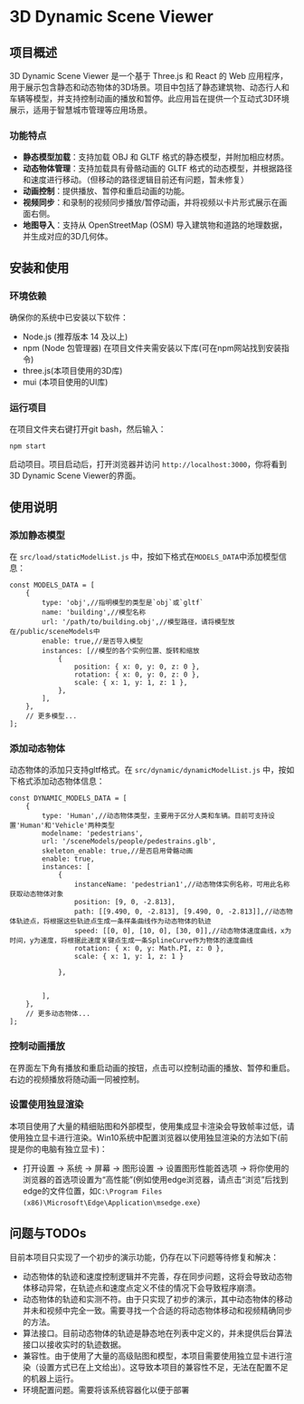 # 3D Dynamic Scene Viewer

## 项目概述

3D Dynamic Scene Viewer 是一个基于 Three.js 和 React 的 Web 应用程序，用于展示包含静态和动态物体的3D场景。项目中包括了静态建筑物、动态行人和车辆等模型，并支持控制动画的播放和暂停。此应用旨在提供一个互动式3D环境展示，适用于智慧城市管理等应用场景。

### 功能特点

- **静态模型加载**：支持加载 OBJ 和 GLTF 格式的静态模型，并附加相应材质。
- **动态物体管理**：支持加载具有骨骼动画的 GLTF 格式的动态模型，并根据路径和速度进行移动。（但移动的路径逻辑目前还有问题，暂未修复）
- **动画控制**：提供播放、暂停和重启动画的功能。
- **视频同步**：和录制的视频同步播放/暂停动画，并将视频以卡片形式展示在画面右侧。
- **地图导入**：支持从 OpenStreetMap (OSM) 导入建筑物和道路的地理数据，并生成对应的3D几何体。

## 安装和使用

### 环境依赖

确保你的系统中已安装以下软件：
- Node.js (推荐版本 14 及以上)
- npm (Node 包管理器)
在项目文件夹需安装以下库(可在npm网站找到安装指令)
- three.js(本项目使用的3D库)
- mui (本项目使用的UI库)
### 运行项目
在项目文件夹右键打开git bash，然后输入：
```
npm start
```
启动项目。项目启动后，打开浏览器并访问 `http://localhost:3000`，你将看到3D Dynamic Scene Viewer的界面。

## 使用说明
### 添加静态模型
在 `src/load/staticModelList.js` 中，按如下格式在`MODELS_DATA`中添加模型信息：
```
const MODELS_DATA = [
    {
        type: 'obj',//指明模型的类型是`obj`或`gltf`
        name: 'building',//模型名称
        url: '/path/to/building.obj',//模型路径，请将模型放在/public/sceneModels中
        enable: true,//是否导入模型
        instances: [//模型的各个实例位置、旋转和缩放
            {
                position: { x: 0, y: 0, z: 0 },
                rotation: { x: 0, y: 0, z: 0 },
                scale: { x: 1, y: 1, z: 1 },
            },
        ],
    },
    // 更多模型...
];
```

### 添加动态物体
动态物体的添加只支持gltf格式。在 `src/dynamic/dynamicModelList.js` 中，按如下格式添加动态物体信息：
```
const DYNAMIC_MODELS_DATA = [
    {
        type: 'Human',//动态物体类型，主要用于区分人类和车辆。目前可支持设置'Human'和'Vehicle'两种类型
        modelname: 'pedestrians',
        url: '/sceneModels/people/pedestrains.glb',
        skeleton_enable: true,//是否启用骨骼动画
        enable: true,
        instances: [
            {
                instanceName: 'pedestrian1',//动态物体实例名称，可用此名称获取动态物体对象
                position: [9, 0, -2.813],
                path: [[9.490, 0, -2.813], [9.490, 0, -2.813]],//动态物体轨迹点，将根据这些轨迹点生成一条样条曲线作为动态物体的轨迹
                speed: [[0, 0], [10, 0], [30, 0]],//动态物体速度曲线，x为时间，y为速度，将根据此速度关键点生成一条SplineCurve作为物体的速度曲线
                rotation: { x: 0, y: Math.PI, z: 0 },
                scale: { x: 1, y: 1, z: 1 }

            },


        ],
    },
    // 更多动态物体...
];
```
### 控制动画播放
在界面左下角有播放和重启动画的按钮，点击可以控制动画的播放、暂停和重启。右边的视频播放将随动画一同被控制。

### 设置使用独显渲染
本项目使用了大量的精细贴图和外部模型，使用集成显卡渲染会导致帧率过低，请使用独立显卡进行渲染。Win10系统中配置浏览器以使用独显渲染的方法如下(前提是你的电脑有独立显卡)：
- 打开设置 → 系统 → 屏幕 → 图形设置 → 设置图形性能首选项 → 将你使用的浏览器的首选项设置为“高性能”(例如使用edge浏览器，请点击“浏览”后找到edge的文件位置，如`C:\Program Files (x86)\Microsoft\Edge\Application\msedge.exe`）

## 问题与TODOs

目前本项目只实现了一个初步的演示功能，仍存在以下问题等待修复和解决：
+ 动态物体的轨迹和速度控制逻辑并不完善，存在同步问题，这将会导致动态物体移动异常，在轨迹点和速度点定义不佳的情况下会导致程序崩溃。
+ 动态物体的轨迹和实测不符。由于只实现了初步的演示，其中动态物体的移动并未和视频中完全一致。需要寻找一个合适的将动态物体移动和视频精确同步的方法。
+ 算法接口。目前动态物体的轨迹是静态地在列表中定义的，并未提供后台算法接口以接收实时的轨迹数据。
+ 兼容性。由于使用了大量的高级贴图和模型，本项目需要使用独立显卡进行渲染（设置方式已在上文给出）。这导致本项目的兼容性不足，无法在配置不足的机器上运行。
+ 环境配置问题。需要将该系统容器化以便于部署





